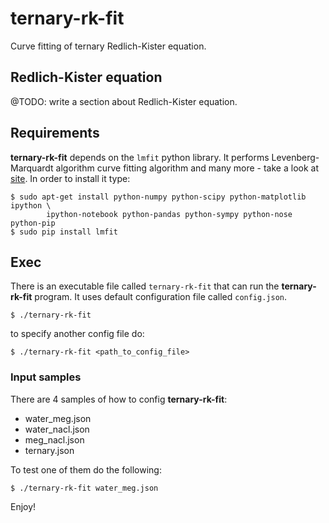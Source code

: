 # ternary-rk-fit

Curve fitting of ternary Redlich-Kister equation.

## Redlich-Kister equation

@TODO: write a section about Redlich-Kister equation.

## Requirements

**ternary-rk-fit** depends on the `lmfit` python library. It performs Levenberg-Marquardt algorithm curve fitting algorithm and many more - take a look at [site](http://cars9.uchicago.edu/software/python/lmfit/ "lmfit"). In order to install it type:

```
$ sudo apt-get install python-numpy python-scipy python-matplotlib ipython \
        ipython-notebook python-pandas python-sympy python-nose python-pip
$ sudo pip install lmfit
```

## Exec

There is an executable file called `ternary-rk-fit` that can run the **ternary-rk-fit** program. It uses default configuration file called `config.json`.

`$ ./ternary-rk-fit`

to specify another config file do:

`$ ./ternary-rk-fit <path_to_config_file>`

### Input samples

There are 4 samples of how to config **ternary-rk-fit**:

- water_meg.json
- water_nacl.json
- meg_nacl.json
- ternary.json

To test one of them do the following:

`$ ./ternary-rk-fit water_meg.json`

Enjoy!

